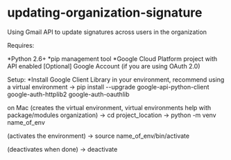 # updating-organization-signature

Using Gmail API to update signatures across users in the organization

Requires:

*Python 2.6+
*pip management tool
*Google Cloud Platform project with API enabled
[Optional] Google Account (if you are using OAuth 2.0)

Setup:
*Install Google Client Library in your environment, recommend using a virtual environment
  -> pip install --upgrade google-api-python-client google-auth-httplib2 google-auth-oauthlib

on Mac
(creates the virtual environment, virtual environments help with package/modules organization)
  -> cd project_location
  -> python -m venv name_of_env

(activates the environment)
  -> source name_of_env/bin/activate

(deactivates when done)
  -> deactivate


